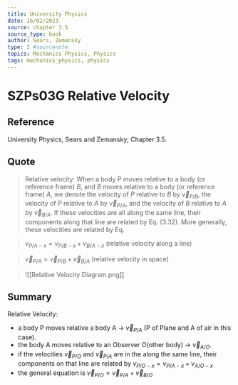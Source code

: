 ```yaml
---
title: University Physics
date: 16/02/2023
source: chapter 3.5
source_type: book 
author: Sears, Zemansky
type: 2 #sourcenote
topics: Mechanics Physics, Physics
tags: mechanics_physics, physics
---
```

# SZPs03G Relative Velocity

## **Reference**
University Physics, Sears and Zemansky; Chapter 3.5.

## **Quote**
> Relative velocity: When a body P moves relative to a body (or reference frame) $B$, and $B$ moves relative to a body (or reference frame) $A$, we denote the velocity of $P$ relative to $B$ by $\vec{v}_{P/B}$, the velocity of $P$ relative to $A$ by $\vec{v}_{P/A}$, and the velocity of $B$ relative to $A$ by $\vec{v}_{B/A}$. If these velocities are all along the same line, their components along that line are related by Eq. (3.32). More generally, these velocities are related by Eq.

> $v_{P/A-x} = v_{P/B-x} + v_{B/A-x}$
(relative velocity along a line)

> $\vec{v}_{P/A} = \vec{v}_{P/B} + \vec{v}_{B/A}$
(relative velocity in space)

> ![[Relative Velocity Diagram.png]]

## **Summary**
Relative Velocity:
- a body P moves relative a body A -> $\vec{v}_{P/A}$ (P of Plane and A of air in this case).
- the body A moves relative to an Observer O(other body) -> $\vec{v}_{A/O}$.
- if the velocities $\vec{v}_{P/O}$ and $\vec{v}_{P/A}$ are in the along the same line, their components on that line are related by $v_{P/O-x} = v_{P/A-x} + v_{A/O-x}$
- the general equation is $\vec{v}_{P/O} = \vec{v}_{P/A} + \vec{v}_{B/O}$